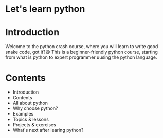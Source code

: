 # Let's learn python

# Introduction

Welcome to the python crash course, where you will learn to write good snake code, got it?😅
This is a beginner-friendly python course, starting from what is python to expert programmer uusing the python language.

# Contents

- Introduction
- Contents
- All about python
- Why choose python?
- Examples
- Topics & lessons
- Projects & exercises
- What's next after learing python?
